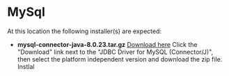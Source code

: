# MySql
At this location the following installer(s) are expected:
+  **mysql-connector-java-8.0.23.tar.gz** [Download here](http://www.mysql.com/products/connector/) Click the "Download" link next to the "JDBC Driver for MySQL (Connector/J)", then select the platform independent version and download the zip file.
Instlal